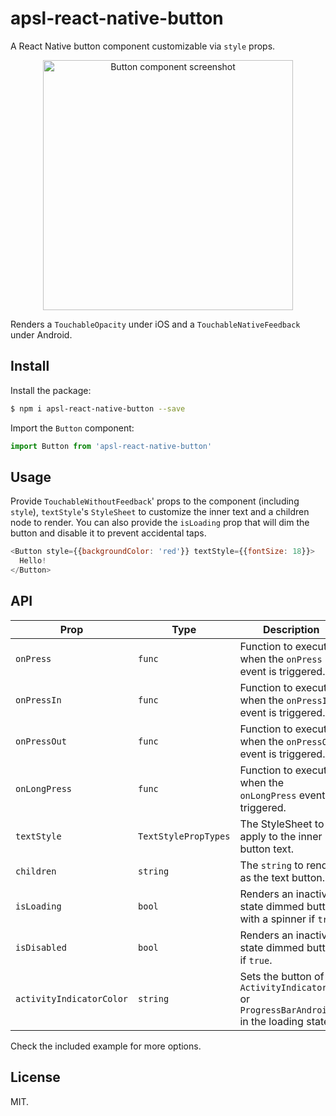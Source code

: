 # apsl-react-native-button

A React Native button component customizable via ``style`` props.

<p align="center">
<img src="https://raw.githubusercontent.com/wiki/APSL/react-native-button/button.png" alt="Button component screenshot" width="400">
</p>

Renders a ``TouchableOpacity`` under iOS and a ``TouchableNativeFeedback`` under Android.

## Install

Install the package:

```bash
$ npm i apsl-react-native-button --save
```

Import the ``Button`` component:

```javascript
import Button from 'apsl-react-native-button'
```

## Usage

Provide ``TouchableWithoutFeedback``' props to the component (including ``style``),
``textStyle``'s ``StyleSheet`` to customize the inner text and a children node
to render. You can also provide the ``isLoading`` prop that will dim the button
and disable it to prevent accidental taps.

```javascript
<Button style={{backgroundColor: 'red'}} textStyle={{fontSize: 18}}>
  Hello!
</Button>
```

## API

| Prop | Type | Description |
|------|------|-------------|
| ``onPress`` | ``func`` | Function to execute when the ``onPress`` event is triggered. |
| ``onPressIn`` | ``func`` | Function to execute when the ``onPressIn`` event is triggered. |
| ``onPressOut`` | ``func`` | Function to execute when the ``onPressOut`` event is triggered. |
| ``onLongPress`` | ``func`` | Function to execute when the ``onLongPress`` event is triggered. |
| ``textStyle`` | ``TextStylePropTypes`` | The StyleSheet to apply to the inner button text. |
| ``children`` | ``string`` | The ``string`` to render as the text button. |
| ``isLoading`` | ``bool`` | Renders an inactive state dimmed button with a spinner if ``true``. |
| ``isDisabled`` | ``bool`` | Renders an inactive state dimmed button if ``true``. |
| ``activityIndicatorColor`` | ``string`` | Sets the button of the ``ActivityIndicatorIOS`` or ``ProgressBarAndroid`` in the loading state. |

Check the included example for more options.

## License

MIT.
